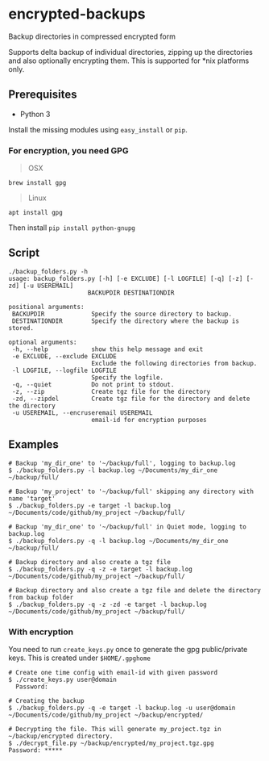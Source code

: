 # encrypted-backups
Backup directories in compressed encrypted form

Supports delta backup of individual directories, zipping up the directories and also optionally encrypting them.
This is supported for *nix platforms only.

## Prerequisites
- Python 3

Install the missing modules using `easy_install` or `pip`.

### For encryption, you need GPG
> OSX

    brew install gpg

> Linux

    apt install gpg

Then install
`pip install python-gnupg`

## Script

    ./backup_folders.py -h
    usage: backup_folders.py [-h] [-e EXCLUDE] [-l LOGFILE] [-q] [-z] [-zd] [-u USEREMAIL]
                          BACKUPDIR DESTINATIONDIR

    positional arguments:
     BACKUPDIR             Specify the source directory to backup.
     DESTINATIONDIR        Specify the directory where the backup is stored.

    optional arguments:
     -h, --help            show this help message and exit
     -e EXCLUDE, --exclude EXCLUDE
                           Exclude the following directories from backup.
     -l LOGFILE, --logfile LOGFILE
                           Specify the logfile.
     -q, --quiet           Do not print to stdout.
     -z, --zip             Create tgz file for the directory
     -zd, --zipdel         Create tgz file for the directory and delete the directory
     -u USEREMAIL, --encruseremail USEREMAIL
                           email-id for encryption purposes

## Examples

    # Backup 'my_dir_one' to '~/backup/full', logging to backup.log
    $ ./backup_folders.py -l backup.log ~/Documents/my_dir_one ~/backup/full/

    # Backup 'my_project' to '~/backup/full' skipping any directory with name 'target'
    $ ./backup_folders.py -e target -l backup.log ~/Documents/code/github/my_project ~/backup/full/

    # Backup 'my_dir_one' to '~/backup/full' in Quiet mode, logging to backup.log
    $ ./backup_folders.py -q -l backup.log ~/Documents/my_dir_one ~/backup/full/

    # Backup directory and also create a tgz file
    $ ./backup_folders.py -q -z -e target -l backup.log ~/Documents/code/github/my_project ~/backup/full/

    # Backup directory and also create a tgz file and delete the directory from backup folder
    $ ./backup_folders.py -q -z -zd -e target -l backup.log ~/Documents/code/github/my_project ~/backup/full/

### With encryption
You need to run `create_keys.py` once to generate the gpg public/private keys. This is created under `$HOME/.gpghome`

    # Create one time config with email-id with given password
    $ ./create_keys.py user@domain
      Password:

    # Creating the backup
    $ ./backup_folders.py -q -e target -l backup.log -u user@domain ~/Documents/code/github/my_project ~/backup/encrypted/

    # Decrypting the file. This will generate my_project.tgz in ~/backup/encrypted directory.
    $ ./decrypt_file.py ~/backup/encrypted/my_project.tgz.gpg
    Password: *****
